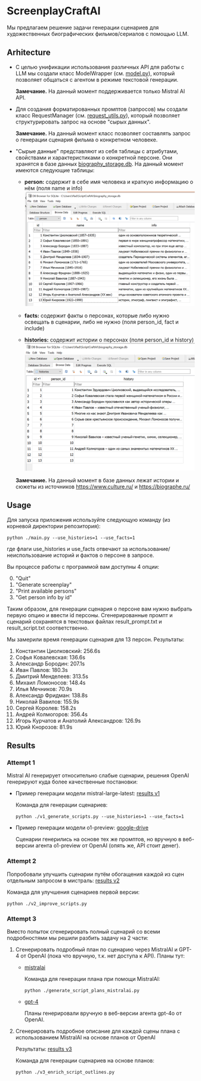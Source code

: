 # ScreenplayCraftAI

Мы предлагаем решение задачи генерации сценариев для художественных биографических фильмов/сериалов с помощью LLM.

## Arhitecture

- С целью унификации использования различных API для работы с LLM мы создали класс ModelWrapper (см. [model.py](lib/model.py)), который позволяет общаться с агентом в режиме текстовой генерации.

    **Замечание.** На данный момент поддерживается только Mistral AI API.

- Для создания форматированных промптов (запросов) мы создали класс RequestManager (см. [request_utils.py](lib/request_utils.py)), который позволяет структурировать запрос на основе "сырых данных".

    **Замечание.** На данный момент класс позволяет составлять запрос о генерации сценария фильма о конкретном человеке.

- "Сырые данные" представляют из себя таблицы с атрибутами, свойствами и характеристиками о конкретной персоне. Они хранятся в базе данных [biography_storage.db](biography_storage.db). На данный момент имеются следующие таблицы:
  - **person:** содержит в себе имя человека и краткую информацию о нём (поля name и info) ![img.png](img/person.png)

  - **facts:** содержит факты о персонах, которые либо нужно освещать в сценарии, либо не нужно (поля person_id, fact и include)

  - **histories:** содержит истории о персонах (поля person_id и history) ![img.png](img/history.png)
  
  **Замечание.** На данный момент в базе данных лежат истории и сюжеты из источников https://www.culture.ru/ и https://biographe.ru/

## Usage

Для запуска приложения используйте следующую команду (из корневой директории репозитория):

```angular2html
python ./main.py --use_histories=1 --use_facts=1 
```

где флаги use_histories и use_facts отвечают за использование/неиспользование историй и фактов о персоне в запросе.

Вы процессе работы с программой вам доступны 4 опции:

0. "Quit"
1. "Generate screenplay"
2. "Print available persons"
3. "Get person info by id"

Таким образом, для генерации сценария о персоне вам нужно выбрать первую опцию и ввести id персоны. Сгенерированные промпт и сценарий сохранятся в текстовых файлах result_prompt.txt и result_script.txt соответственно.

Мы замерили время генерации сценария для 13 персон. Результаты:

1. Константин Циолковский: 256.6s
2. Софья Ковалевская: 136.6s
3. Александр Бородин: 207.1s
4. Иван Павлов: 180.3s
5. Дмитрий Менделеев: 313.5s
6. Михаил Ломоносов: 148.4s
7. Илья Мечников: 70.9s
8. Александр Фридман: 138.8s
9. Николай Вавилов: 155.9s
10. Сергей Королев: 158.2s
11. Андрей Колмогоров: 356.4s
12. Игорь Курчатов и Анатолий Александров: 126.9s
13. Юрий Кнорозов: 81.9s

## Results

### Attempt 1

Mistral AI генерирует относительно слабые сценарии, решения OpenAI генерируют куда более качественные постановки:

- Пример генерации модели mistral-large-latest: [results v1](mistralai_results/v1)
  
  Команда для генерации сценариев:
  ```angular2html
  python ./v1_generate_scripts.py --use_histories=1 --use_facts=1 
  ```


- Пример генерации модели o1-preview: [google-drive](https://drive.google.com/drive/folders/1RxUrMG-QaTYtsRX5a2iCfbrUQzG9ajpw?usp=sharing)

  Сценарии генерились на основе тех же промптов, но вручную в веб-версии агента o1-preview от OpenAI (опять же, API стоит денег).

### Attempt 2

Попробовали улучшить сценарии путём обогащения каждой из сцен отдельным запросом в мистраль: [results v2](mistralai_results/v2)

Команда для улучшения сценариев первой версии:

```angular2html
python ./v2_improve_scripts.py
```

### Attempt 3

Вместо попыток сгенерировать полный сценарий со всеми подробностями мы решили разбить задачу на 2 части:

1. Сгенерировать подробный план по сценарию через MistralAI и GPT-4 от OpenAI (пока что вручную, т.к. нет доступа к API). Планы тут:
    - [mistralai](script_outlines/mistralai/)

      Команда для генерации плана при помощи MistralAI:

      ```angular2html
      python ./generate_script_plans_mistralai.py
      ```

    - [gpt-4](script_outlines/openai/)

      Планы генерировали вручную в веб-версии агента gpt-4o от OpenAI.

2. Сгенерировать подробное описание для каждой сцены плана с использованием MistralAI на основе планов от OpenAI

    Результаты: [results v3](mistralai_results/v3)

    Команда для генерации сценариев на основе планов:

    ```angular2html
    python ./v3_enrich_script_outlines.py
    ```
